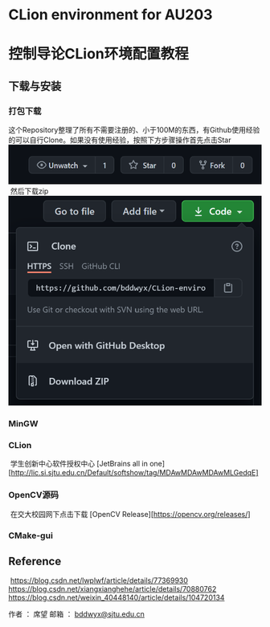 # CLion environment for AU203

# 控制导论CLion环境配置教程

## 下载与安装

### 打包下载
​	这个Repository整理了所有不需要注册的、小于100M的东西，有Github使用经验的可以自行Clone。如果没有使用经验，按照下方步骤操作
​	首先点击Star
![Star](https://github.com/bddwyx/CLion-environment-for-AU203/blob/main/figure/Star.png)
​	然后下载zip
![Download](https://github.com/bddwyx/CLion-environment-for-AU203/blob/main/figure/Download.png)
### MinGW

### CLion
​	学生创新中心软件授权中心	[JetBrains all in one][http://lic.si.sjtu.edu.cn/Default/softshow/tag/MDAwMDAwMDAwMLGedqE]

### OpenCV源码
​	在交大校园网下点击下载	[OpenCV Release][https://opencv.org/releases/]

### CMake-gui


## Reference
​	https://blog.csdn.net/lwplwf/article/details/77369930
​	https://blog.csdn.net/xiangxianghehe/article/details/70880762
​	https://blog.csdn.net/weixin_40448140/article/details/104720134


作者 ： 席望
邮箱 ： bddwyx@sjtu.edu.cn